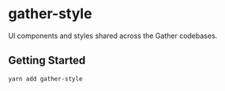 # gather-style

UI components and styles shared across the Gather codebases.

## Getting Started

`yarn add gather-style`
